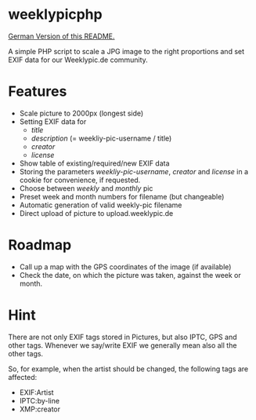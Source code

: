 # weeklypicphp

[German Version of this README.](README_DE.md)

A simple PHP script to scale a JPG image to the right proportions and set EXIF data for our Weeklypic.de community.

# Features

* Scale picture to 2000px (longest side)
* Setting EXIF data for
  * *title*
  * *description* (= weekliy-pic-username / title)
  * *creator*
  * *license*
* Show table of existing/required/new EXIF data
* Storing the parameters *weekliy-pic-username*, *creator* and *license* in a cookie for convenience, if requested.
* Choose between *weekly* and *monthly* pic
* Preset week and month numbers for filename (but changeable)
* Automatic generation of valid weekly-pic filename
* Direct upload of picture to upload.weeklypic.de

# Roadmap

* Call up a map with the GPS coordinates of the image (if available)
* Check the date, on which the picture was taken, against the week or month.

# Hint

There are not only EXIF tags stored in Pictures, but also IPTC, GPS and other tags.
Whenever we say/write EXIF we generally mean also all the other tags.

So, for example, when the artist should be changed, the following tags are affected:
* EXIF:Artist
* IPTC:by-line
* XMP:creator
